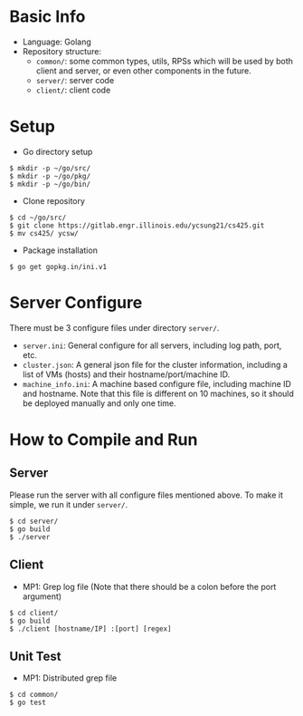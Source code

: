 # Basic Info
- Language: Golang
- Repository structure:
  - `common/`: some common types, utils, RPSs which will be used by both client and server, or even other components in the future.
  - `server/`: server code
  - `client/`: client code

# Setup
- Go directory setup
```
$ mkdir -p ~/go/src/
$ mkdir -p ~/go/pkg/
$ mkdir -p ~/go/bin/
```
- Clone repository
```
$ cd ~/go/src/
$ git clone https://gitlab.engr.illinois.edu/ycsung21/cs425.git
$ mv cs425/ ycsw/
```
- Package installation
```
$ go get gopkg.in/ini.v1
```

# Server Configure
There must be 3 configure files under directory `server/`.
- `server.ini`: General configure for all servers, including log path, port, etc.
- `cluster.json`: A general json file for the cluster information, including a list of VMs (hosts) and their hostname/port/machine ID.
- `machine_info.ini`: A machine based configure file, including machine ID and hostname. Note that this file is different on 10 machines, so it should be deployed manually and only one time.

# How to Compile and Run
## Server
Please run the server with all configure files mentioned above. To make it simple, we run it under `server/`.
```
$ cd server/
$ go build
$ ./server
```

## Client
- MP1: Grep log file (Note that there should be a colon before the port argument)
```
$ cd client/
$ go build
$ ./client [hostname/IP] :[port] [regex]
```

## Unit Test
- MP1: Distributed grep file
```
$ cd common/
$ go test
```
